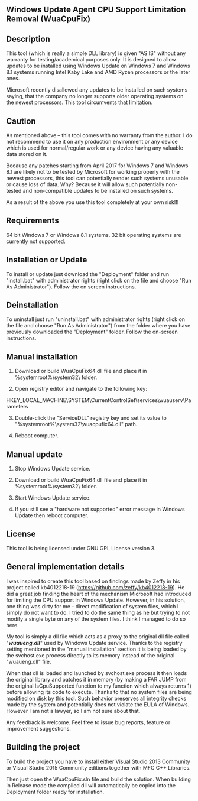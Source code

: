 ## Windows Update Agent CPU Support Limitation Removal (WuaCpuFix)

## Description

This tool (which is really a simple DLL library) is given "AS IS" without any warranty for testing/academical purposes only. It is designed to allow updates to be installed using Windows Update on Windows 7 and Windows 8.1 systems running Intel Kaby Lake and AMD Ryzen processors or the later ones.

Microsoft recently disallowed any updates to be installed on such systems saying, that the company no longer supports older operating systems on the newest processors. This tool circumvents that limitation.

## Caution

As mentioned above – this tool comes with no warranty from the author. I do not recommend to use it on any production environment or any device which is used for normal/regular work or any device having any valuable data stored on it.

Because any patches starting from April 2017 for Windows 7 and Windows 8.1 are likely not to be tested by Microsoft for working properly with the newest processors, this tool can potentially render such systems unusable or cause loss of data. Why? Because it will allow such potentially non-tested and non-compatible updates to be installed on such systems.

As a result of the above you use this tool completely at your own risk!!!

## Requirements

64 bit Windows 7 or Windows 8.1 systems. 32 bit operating systems are currently not supported.

## Installation or Update

To install or update just download the "Deployment" folder and run "install.bat" with administrator rights (right click on the file and choose "Run As Administrator"). Follow the on screen instructions.

## Deinstallation

To uninstall just run "uninstall.bat" with administrator rights (right click on the file and choose "Run As Administrator") from the folder where you have previously downloaded the "Deployment" folder. Follow the on-screen instructions.

## Manual installation

1. Download or build WuaCpuFix64.dll file and place it in %systemroot%\system32\ folder.

2. Open registry editor and navigate to the following key:

HKEY_LOCAL_MACHINE\SYSTEM\CurrentControlSet\services\wuauserv\Parameters

3. Double-click the "ServiceDLL" registry key and set its value to "%systemroot%\system32\wuacpufix64.dll" path.

4. Reboot computer.

## Manual update

1. Stop Windows Update service.

2. Download or build WuaCpuFix64.dll file and place it in %systemroot%\system32\ folder.

3. Start Windows Update service.

4. If you still see a "hardware not supported" error message in Windows Update then reboot computer.

## License

This tool is being licensed under GNU GPL License version 3.

## General implementation details

I was inspired to create this tool based on findings made by Zeffy in his project called kb4012218-19 (https://github.com/zeffy/kb4012218-19). He did a great job finding the heart of the mechanism Microsoft had introduced for limiting the CPU support in Windows Update. However, in his solution, one thing was dirty for me - direct modification of system files, which I simply do not want to do. I tried to do the same thing as he but trying to not modify a single byte on any of the system files. I think I managed to do so here.

My tool is simply a dll file which acts as a proxy to the original dll file called "***wuaueng.dll***" used by Windows Update service. Thanks to the registry setting mentioned in the "manual installation" section it is being loaded by the svchost.exe process directly to its memory instead of the original "wuaueng.dll" file.

When that dll is loaded and launched by svchost.exe process it then loads the original library and patches it in memory (by making a FAR JUMP from the original IsCpuSupported function to my function which always returns 1) before allowing its code to execute. Thanks to that no system files are being modified on disk by this tool. Such behavior preserves all integrity checks made by the system and potentially does not violate the EULA of Windows. However I am not a lawyer, so I am not sure about that.

Any feedback is welcome. Feel free to issue bug reports, feature or improvement suggestions.

## Building the project

To build the project you have to install either Visual Studio 2013 Community or Visual Studio 2015 Community editions together with MFC C++ Libraries.

Then just open the WuaCpuFix.sln file and build the solution. When building in Release mode the compiled dll will automatically be copied into the Deployment folder ready for installation.

